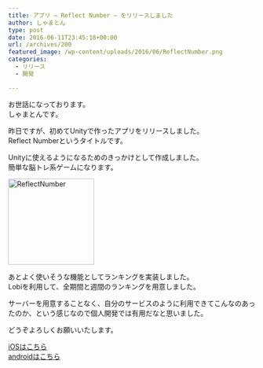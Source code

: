 ```yaml
---
title: アプリ – Reflect Number – をリリースしました
author: しゃまとん
type: post
date: 2016-06-11T23:45:18+00:00
url: /archives/200
featured_image: /wp-content/uploads/2016/06/ReflectNumber.png
categories:
  - リリース
  - 開発

---
```

お世話になっております。  
しゃまとんです。

昨日ですが、初めてUnityで作ったアプリをリリースしました。  
Reflect Numberというタイトルです。

Unityに使えるようになるためのきっかけとして作成しました。  
簡単な脳トレ系ゲームになります。

[<img src="http://shamaton.orz.hm/blog/wp-content/uploads/2016/06/ReflectNumber.png" alt="ReflectNumber" width="175" height="175" class="aligncenter size-full wp-image-201" />][1]

あとよく使いそうな機能としてランキングを実装しました。  
Lobiを利用して、全期間と週間のランキングを用意しました。

サーバーを用意することなく、自分のサービスのように利用できてこんなのあったのか、という感じなので個人開発では有用だなと思いました。

どうぞよろしくお願いいたします。

<a href="https://itunes.apple.com/jp/app/reflect-number/id1096148296?mt=8" target="_blank">iOSはこちら<br /> </a><a href="https://play.google.com/store/apps/details?id=com.shamaton.numberliner" target="_blank">androidはこちら</a>

 [1]: http://shamaton.orz.hm/blog/wp-content/uploads/2016/06/ReflectNumber.png